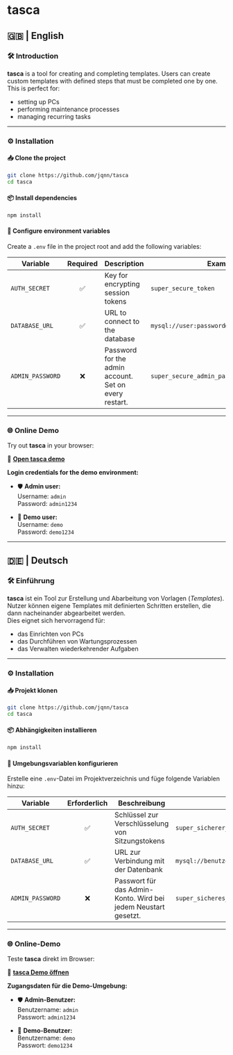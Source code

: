 # tasca

## 🇬🇧 | English

### 🛠️ Introduction

**tasca** is a tool for creating and completing templates. Users can create custom templates with defined steps that must be completed one by one.  
This is perfect for:

- setting up PCs
- performing maintenance processes
- managing recurring tasks

---

### ⚙️ Installation

#### 📥 Clone the project

```bash
git clone https://github.com/jqnn/tasca
cd tasca
```

#### 📦 Install dependencies

```bash
npm install
```

#### 🧾 Configure environment variables

Create a `.env` file in the project root and add the following variables:

| **Variable**      | **Required** | Description                                            | Example                                      |
|-------------------|:------------:|--------------------------------------------------------|----------------------------------------------|
| `AUTH_SECRET`     |      ✅      | Key for encrypting session tokens                      | `super_secure_token`                         |
| `DATABASE_URL`    |      ✅      | URL to connect to the database                         | `mysql://user:password@host:port/database`   |
| `ADMIN_PASSWORD`  |      ❌      | Password for the admin account. Set on every restart.  | `super_secure_admin_password`                |

---

### 🌐 Online Demo

Try out **tasca** in your browser:

🔗 **[Open tasca demo](https://tasca.alytic.de)**

**Login credentials for the demo environment:**

- 🛡️ **Admin user:**  
  Username: `admin`  
  Password: `admin1234`

- 👤 **Demo user:**  
  Username: `demo`  
  Password: `demo1234`

---

## 🇩🇪 | Deutsch

### 🛠️ Einführung

**tasca** ist ein Tool zur Erstellung und Abarbeitung von Vorlagen (_Templates_). Nutzer können eigene Templates mit definierten Schritten erstellen, die dann nacheinander abgearbeitet werden.  
Dies eignet sich hervorragend für:

- das Einrichten von PCs
- das Durchführen von Wartungsprozessen
- das Verwalten wiederkehrender Aufgaben

---

### ⚙️ Installation

#### 📥 Projekt klonen

```bash
git clone https://github.com/jqnn/tasca
cd tasca
```

#### 📦 Abhängigkeiten installieren

```bash
npm install
```

#### 🧾 Umgebungsvariablen konfigurieren

Erstelle eine `.env`-Datei im Projektverzeichnis und füge folgende Variablen hinzu:

| **Variable**      | **Erforderlich** | Beschreibung                                                        | Beispiel                                      |
|-------------------|:----------------:|----------------------------------------------------------------------|----------------------------------------------|
| `AUTH_SECRET`     |        ✅        | Schlüssel zur Verschlüsselung von Sitzungstokens                     | `super_sicherer_token`                        |
| `DATABASE_URL`    |        ✅        | URL zur Verbindung mit der Datenbank                                 | `mysql://benutzer:passwort@host:port/dbname` |
| `ADMIN_PASSWORD`  |        ❌        | Passwort für das Admin-Konto. Wird bei jedem Neustart gesetzt.       | `super_sicheres_admin_passwort`              |

---

### 🌐 Online-Demo

Teste **tasca** direkt im Browser:

🔗 **[tasca Demo öffnen](https://tasca.alytic.de)**

**Zugangsdaten für die Demo-Umgebung:**

- 🛡️ **Admin-Benutzer:**  
  Benutzername: `admin`  
  Passwort: `admin1234`

- 👤 **Demo-Benutzer:**  
  Benutzername: `demo`  
  Passwort: `demo1234`